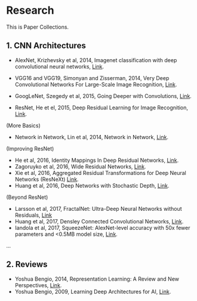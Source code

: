 # Research

This is Paper Collections.

## 1. CNN Architectures
- AlexNet, Krizhevsky et al, 2014, Imagenet classification with deep convolutional neural networks, [Link](https://papers.nips.cc/paper/4824-imagenet-classification-with-deep-convolutional-neural-networks.pdf).

- VGG16 and VGG19, Simonyan and Zisserman, 2014, Very Deep Convolutional Networks For Large-Scale Image Recognition, [Link](https://arxiv.org/pdf/1409.1556.pdf).

- GoogLeNet, Szegedy et al, 2015, Going Deeper with Convolutions, [Link](https://www.cs.unc.edu/~wliu/papers/GoogLeNet.pdf).

- ResNet, He et el, 2015, Deep Residual Learning for Image Recognition, [Link](https://www.cv-foundation.org/openaccess/content_cvp2017r_2016/papers/He_Deep_Residual_Learning_CVPR_2016_paper.pdf).

(More Basics)
- Network in Network, Lin et al, 2014, Network in Network, [Link](https://arxiv.org/pdf/1312.4400.pdf).

(Improving ResNet)
- He et al, 2016, Identity Mappings In Deep Residual Networks, [Link](https://arxiv.org/pdf/1603.05027.pdf).
- Zagoruyko et al, 2016, Wide Residual Networks, [Link](https://arxiv.org/pdf/1605.07146.pdf).
- Xie et al, 2016, Aggregated Residual Transformations for Deep Neural Networks (ResNeXt) [Link](http://openaccess.thecvf.com/content_cvpr_2017/papers/Xie_Aggregated_Residual_Transformations_CVPR_2017_paper.pdf).
- Huang et al, 2016, Deep Networks with Stochastic Depth, [Link](https://arxiv.org/pdf/1603.09382.pdf).

(Beyond ResNet)
- Larsson et al, 2017, FractalNet: Ultra-Deep Neural Networks without Residuals, [Link](https://arxiv.org/pdf/1605.07648.pdf)
- Huang et al, 2017, Densley Connected Convolutional Networks, [Link](https://arxiv.org/pdf/1608.06993.pdf).
- Iandola et al, 2017, SqueezeNet: AlexNet-level accuracy with 50x fewer parameters and <0.5MB model size, [Link](https://arxiv.org/pdf/1602.07360.pdf).

...
## 2. Reviews
- Yoshua Bengio, 2014, Representation Learning: A Review and New Perspectives, [Link](https://arxiv.org/pdf/1206.5538.pdf).
- Yoshua Bengio, 2009, Learning Deep Architectures for AI, [Link](http://www.cs.cmu.edu/~10701/slides/deep_learning_paper.pdf).
